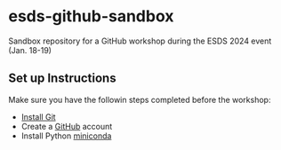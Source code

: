 # esds-github-sandbox
Sandbox repository for a GitHub workshop during the ESDS 2024 event (Jan. 18-19)

## Set up Instructions

Make sure you have the followin steps completed before the workshop:

- [Install Git](https://git-scm.com/book/en/v2/Getting-Started-Installing-Git)
- Create a [GitHub](https://github.com/) account
- Install Python [miniconda](https://docs.conda.io/projects/miniconda/en/latest/miniconda-install.html)
